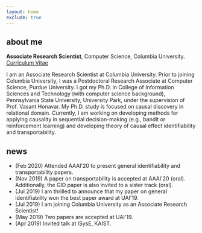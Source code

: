 ```yaml
---
layout: home
exclude: true
---
```



## about me


**Associate Research Scientist**, Computer Science, Columbia University. [Curriculum Vitae](/assets/cv.pdf)

I am an Associate Research Scientist at Columbia University. Prior to joining Columbia University, I was a Postdoctoral Research Associate at Computer Science, Purdue University.
I got my Ph.D. in College of Information Sciences and Technology (with computer science background), Pennsylvania State University, University Park, under the supervision of Prof. Vasant Honavar. 
My Ph.D. study is focused on causal discovery in relational domain. 
Currently, I am working on developing methods for applying causality in sequential decision-making (e.g., bandit or reinforcement learning)
and developing theory of causal effect identifiability and transportability.


## news
- (Feb 2020) Attended AAAI'20 to present general identifiability and transportability papers.
- (Nov 2019) A paper on transportability is accepted at AAAI'20 (oral). Additionally, the GID paper is also invited to a sister track (oral).
- (Jul 2019) I am thrilled to announce that my paper on general identifiability won the best paper award at UAI'19.
- (Jul 2019) I am joining Columbia University as an Associate Research Scientist!
- (May 2019) Two papers are accepted at UAI'19.
- (Apr 2019) Invited talk at ISysE, KAIST. 



<!-- (Oct 2018) A paper is accepted at AAAI'19 ([aloha!](https://aaai.org/Conferences/AAAI-19/aaai19call/)).
- (Sep 2018) My [paper](https://causalai.net/r36.pdf) (with Prof. Bareinboim) is accepted at [NIPS'18](https://nips.cc/Conferences/2018/Schedule?showEvent=11265). 
- (Apr 2018) I am now a postdoc at Purdue with Prof. Bareinboim.
- (Jan 2018) I successfully defended my PhD dissertation.
- (Aug 2017) I presented my papers at UAI 2017 and Causality Workshop@UAI, Sydney.
- (Jun 2017) Two papers are accepted at UAI 2017. -->

